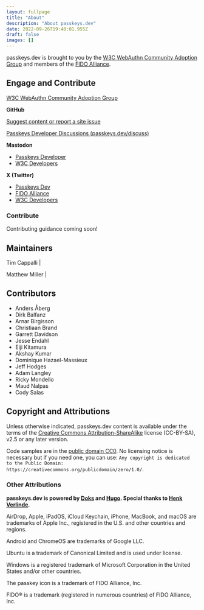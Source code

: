 ```yaml
---
layout: fullpage
title: "About"
description: "About passkeys.dev"
date: 2022-09-26T19:48:01.955Z
draft: false
images: []
---
```


passkeys.dev is brought to you by the [W3C WebAuthn Community Adoption Group](https://www.w3.org/community/webauthn-adoption/) and members of the [FIDO Alliance](https://fidoalliance.org/).

<!--
<a href="roadmap"><button type="button" class="btn btn-primary">View Site Roadmap <i class="bi bi-cone-striped"></i></button></a>
-->

## Engage and Contribute

<a href="https://www.w3.org/community/webauthn-adoption/" target="_blank">W3C WebAuthn Community Adoption Group <i class="bi bi-box-arrow-up-right"></i></a>

<strong>GitHub</strong> <i class="bi bi-github color-black"></i>

<a href="https://github.com/passkeydeveloper/passkeys.dev/issues/new/choose" target="_blank">Suggest content or report a site issue <i class="bi bi-box-arrow-up-right"></i></a>

<a href="https://passkeys.dev/discuss" target="_blank">Passkeys Developer Discussions (passkeys.dev/discuss) <i class="bi bi-box-arrow-up-right"></i></a>

<strong>Mastodon</strong> <i class="bi bi-mastodon"></i>

- <a href="https://fosstodon.org/@passkeysdev" target="_blank">Passkeys Developer <i class="bi bi-box-arrow-up-right"></i></a>
- <a href="https://w3c.social/@w3cdevs" target="_blank">W3C Developers <i class="bi bi-box-arrow-up-right"></i></a>

<strong>X (Twitter)</strong> <i class="bi bi-twitter-x"></i>

- <a href="https://twitter.com/passkeysdev" target="_blank">Passkeys Dev <i class="bi bi-box-arrow-up-right"></i></a>
- <a href="https://twitter.com/FIDOAlliance" target="_blank">FIDO Alliance <i class="bi bi-box-arrow-up-right"></i></a>
- <a href="https://twitter.com/w3cdevs" target="_blank">W3C Developers <i class="bi bi-box-arrow-up-right"></i></a>

### Contribute

Contributing guidance coming soon!

## Maintainers

Tim Cappalli |
<a href="https://github.com/timcappalli" target="_blank"><i class="bi bi-github color-black"></i></a>
<a href="https://infosec.exchange/@timcappalli" target="_blank"><i class="bi bi-mastodon color-black"></i></a>
<a href="https://threads.net/timcappalli" target="_blank"><i class="bi bi-threads-fill"></i></a>
<a href="https://timcappalli.me/" target="_blank"><i class="bi bi-house-heart color-black"></i></a>

Matthew Miller |
<a href="https://github.com/MasterKale" target="_blank"><i class="bi bi-github color-black"></i></a>
<a href="https://infosec.exchange/@iamkale" target="_blank"><i class="bi bi-mastodon color-black"></i></a>
<a href="https://millerti.me/" target="_blank"><i class="bi bi-house-heart color-black"></i></a>

## Contributors

- Anders Åberg
- Dirk Balfanz
- Arnar Birgisson
- Christiaan Brand
- Garrett Davidson
- Jesse Endahl
- Eiji Kitamura <a href="https://github.com/agektmr" target="_blank"><i class="bi bi-github color-black"></i></a>
- Akshay Kumar
- Dominique Hazael-Massieux <a href="https://github.com/dontcallmedom" target="_blank"><i class="bi bi-github color-black"></i></a>
- Jeff Hodges
- Adam Langley
- Ricky Mondello
- Maud Nalpas <a href="https://github.com/maudnals" target="_blank"><i class="bi bi-github color-black"></i></a>
- Cody Salas

## Copyright and Attributions

Unless otherwise indicated, passkeys.dev content is available under the terms of the [Creative Commons Attribution-ShareAlike](https://creativecommons.org/licenses/by-sa/2.5/) license (CC-BY-SA), v2.5 or any later version.

Code samples are in the [public domain CC0](https://creativecommons.org/publicdomain/zero/1.0/). No licensing notice is necessary but if you need one, you can use: `Any copyright is dedicated to the Public Domain: https://creativecommons.org/publicdomain/zero/1.0/`.

### Other Attributions

**passkeys.dev is powered by [Doks](https://getdoks.org/) and [Hugo](https://gohugo.io/). Special thanks to [Henk Verlinde](https://github.com/h-enk).**

AirDrop, Apple, iPadOS, iCloud Keychain, iPhone, MacBook, and macOS are trademarks of Apple Inc., registered in the U.S. and other countries and regions.

Android and ChromeOS are trademarks of Google LLC.

Ubuntu is a trademark of Canonical Limited and is used under license.

Windows is a registered trademark of Microsoft Corporation in the United States and/or other countries.

The passkey icon is a trademark of FIDO Alliance, Inc.

FIDO® is a trademark (registered in numerous countries) of FIDO Alliance, Inc.
